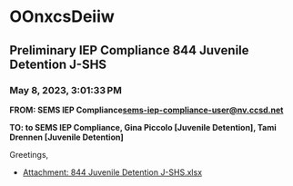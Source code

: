 # OOnxcsDeiiw
## Preliminary IEP Compliance 844 Juvenile Detention J-SHS
### May 8, 2023, 3:01:33 PM
**FROM: SEMS IEP Compliance<sems-iep-compliance-user@nv.ccsd.net>**

**TO: to SEMS IEP Compliance, Gina Piccolo [Juvenile Detention], Tami Drennen [Juvenile Detention]**


Greetings, 





* [Attachment: 844 Juvenile Detention J-SHS.xlsx](OOnxcsDeiiw-attachment-1.xlsx)
